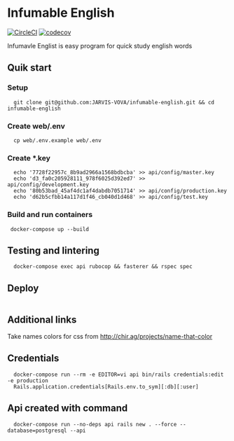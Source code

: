 # Infumable English

[![CircleCI](https://circleci.com/gh/JARVIS-VOVA/infumable-english.svg?style=shield)](https://app.circleci.com/pipelines/github/JARVIS-VOVA)
[![codecov](https://codecov.io/gh/JARVIS-VOVA/infumable-english/branch/main/graph/badge.svg?token=9YV2GTED6Z)](https://codecov.io/gh/JARVIS-VOVA/infumable-english)

Infumavle Englist is easy program for quick study english words

## Quik start

### Setup
```
  git clone git@github.com:JARVIS-VOVA/infumable-english.git && cd infumable-english
```

### Create web/.env
```
  cp web/.env.example web/.env
```

### Create *.key
```
  echo '7728f22957c_8b9ad2966a1568bdbcba' >> api/config/master.key
  echo 'd3_fa0c205928111_978f6025d392ed7' >> api/config/development.key
  echo '80b53bad_45af4dc1af4dabdb7051714' >> api/config/production.key
  echo 'd62b5cfbb14a117d1f46_cb040d1d468' >> api/config/test.key

```

### Build and run containers
```
 docker-compose up --build
```

## Testing and lintering
```
  docker-compose exec api rubocop && fasterer && rspec spec
```

## Deploy
```
```

## Additional links
Take names colors for css from http://chir.ag/projects/name-that-color

## Credentials
```
  docker-compose run --rm -e EDITOR=vi api bin/rails credentials:edit -e production
  Rails.application.credentials[Rails.env.to_sym][:db][:user]
```

## Api created with command
```
  docker-compose run --no-deps api rails new . --force --database=postgresql --api
```
